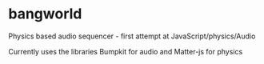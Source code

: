 # bangworld

Physics based audio sequencer - first attempt at JavaScript/physics/Audio

Currently uses the libraries Bumpkit for audio and Matter-js for physics
